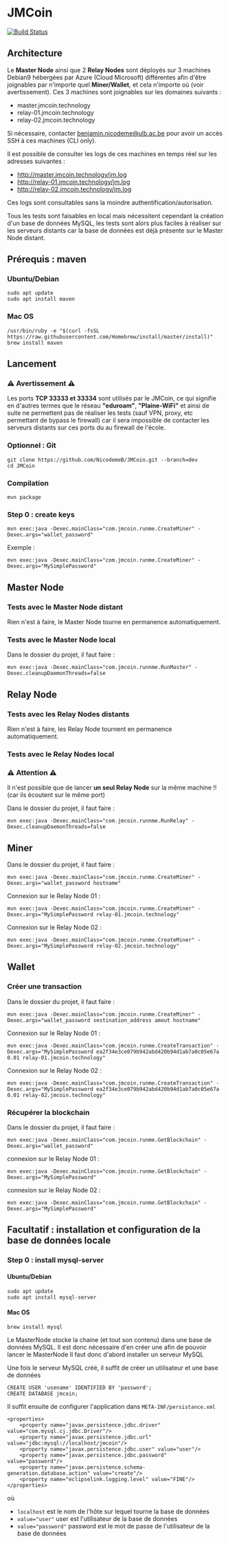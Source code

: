 # JMCoin
[![Build Status](https://travis-ci.org/NicodemeB/JMCoin.svg?branch=dev)](https://travis-ci.org/NicodemeB/JMCoin)
 


## Architecture 
Le **Master Node** ainsi que 2 **Relay Nodes** sont déployés sur 3 machines Debian9 hébergées par Azure (Cloud Microsoft) différentes afin d'être joignables par n'importe quel **Miner/Wallet**, et cela n'importe où (voir avertissement). Ces 3 machines sont joignables sur les domaines suivants :

-	master.jmcoin.technology
-	relay-01.jmcoin.technology
- 	relay-02.jmcoin.technology

Si nécessaire, contacter <benjamin.nicodeme@ulb.ac.be> pour avoir un accès SSH à ces machines (CLI only). 

Il est possible de consulter les logs de ces machines en temps réel sur les adresses suivantes : 

-	<http://master.jmcoin.technology/jm.log>
-	<http://relay-01.jmcoin.technology/jm.log>
-	<http://relay-02.jmcoin.technology/jm.log>

Ces logs sont consultables sans la moindre authentification/autorisation.

Tous les tests sont faisables en local mais nécessitent cependant la création d'un base de données MySQL, les tests sont alors plus faciles à réaliser sur les serveurs distants car la base de données est déjà présente sur le Master Node distant. 

## Prérequis : maven

### Ubuntu/Debian 
````
sudo apt update
sudo apt install maven
````

### Mac OS 
````
/usr/bin/ruby -e "$(curl -fsSL https://raw.githubusercontent.com/Homebrew/install/master/install)"
brew install maven 
````


## Lancement

### ⚠️ **Avertissement** ⚠️ 
Les ports **TCP 33333 et 33334** sont utilisés par le JMCoin, ce qui signifie en d'autres termes que le réseau **"eduroam"**, **"Plaine-WiFi"** et ainsi de suite ne permettent pas de réaliser les tests (sauf VPN, proxy, etc permettant de bypass le firewall) car il sera impossible de contacter les serveurs distants sur ces ports du au firewall de l'école.

### Optionnel : Git

````
git clone https://github.com/NicodemeB/JMCoin.git --branch=dev
cd JMCoin
````

### Compilation 

````
mvn package
````

### Step 0 : create keys

````
mvn exec:java -Dexec.mainClass="com.jmcoin.runme.CreateMiner" -Dexec.args="wallet_password"
````
Exemple : 

````
mvn exec:java -Dexec.mainClass="com.jmcoin.runme.CreateMiner" -Dexec.args="MySimplePassword"
````


## Master Node

### Tests avec le Master Node distant 
Rien n'est à faire, le Master Node tourne en permanence automatiquement. 

### Tests avec le Master Node local
Dans le dossier du projet, il faut faire :

````
mvn exec:java -Dexec.mainClass="com.jmcoin.runnme.RunMaster" -Dexec.cleanupDaemonThreads=false
````


## Relay Node
### Tests avec les Relay Nodes distants
Rien n'est à faire, les Relay Node tournent en permanence automatiquement. 

### Tests avec le Relay Nodes local
### ⚠️ Attention ⚠️ 
Il n'est possible que de lancer **un seul Relay Node** sur la même machine !! (car ils écoutent sur le même port)

Dans le dossier du projet, il faut faire :

````
mvn exec:java -Dexec.mainClass="com.jmcoin.runnme.RunRelay" -Dexec.cleanupDaemonThreads=false
````


## Miner 
Dans le dossier du projet, il faut faire :

````
mvn exec:java -Dexec.mainClass="com.jmcoin.runme.CreateMiner" -Dexec.args="wallet_password hostname"
````

Connexion sur le Relay Node 01 : 

````
mvn exec:java -Dexec.mainClass="com.jmcoin.runme.CreateMiner" -Dexec.args="MySimplePassword relay-01.jmcoin.technology"
````

Connexion sur le Relay Node 02 :

````
mvn exec:java -Dexec.mainClass="com.jmcoin.runme.CreateMiner" -Dexec.args="MySimplePassword relay-02.jmcoin.technology"
````

## Wallet 

### Créer une transaction 

Dans le dossier du projet, il faut faire :

````
mvn exec:java -Dexec.mainClass="com.jmcoin.runme.CreateMiner" -Dexec.args="wallet_password sestination_address amout hostname"
````

Connexion sur le Relay Node 01 : 

````
mvn exec:java -Dexec.mainClass="com.jmcoin.runme.CreateTransaction" -Dexec.args="MySimplePassword ea2f34e3ce079b942abd420b94d1ab7a0c05e67a 0.01 relay-01.jmcoin.technology"
````

Connexion sur le Relay Node 02 :

````
mvn exec:java -Dexec.mainClass="com.jmcoin.runme.CreateTransaction" -Dexec.args="MySimplePassword ea2f34e3ce079b942abd420b94d1ab7a0c05e67a 0.01 relay-02.jmcoin.technology"
````

### Récupérer la blockchain

Dans le dossier du projet, il faut faire :

````
mvn exec:java -Dexec.mainClass="com.jmcoin.runme.GetBlockchain" -Dexec.args="wallet_password"
````

connexion sur le Relay Node 01 : 

````
mvn exec:java -Dexec.mainClass="com.jmcoin.runme.GetBlockchain" -Dexec.args="MySimplePassword"
````

connexion sur le Relay Node 02 :

````
mvn exec:java -Dexec.mainClass="com.jmcoin.runme.GetBlockchain" -Dexec.args="MySimplePassword"
````


## Facultatif : installation et configuration de la base de données locale

### Step 0 : install mysql-server

#### Ubuntu/Debian
````
sudo apt update
sudo apt install mysql-server
````

#### Mac OS 
````
brew install mysql
````


Le MasterNode stocke la chaine (et tout son contenu) dans une base de données MySQL. Il est donc nécessaire d'en créer une afin de pouvoir lancer le MasterNode
Il faut donc d'abord installer un serveur MySQL
    
Une fois le serveur MySQL créé, il suffit de créer un utilisateur et une base de données

````
CREATE USER 'usename' IDENTIFIED BY 'password';
CREATE DATABASE jmcoin;
````
    
Il suffit ensuite de configurer l'application dans `META-INF/persistance.xml`

````
<properties>
    <property name="javax.persistence.jdbc.driver" value="com.mysql.cj.jdbc.Driver"/>
    <property name="javax.persistence.jdbc.url" value="jdbc:mysql://localhost/jmcoin"/>
    <property name="javax.persistence.jdbc.user" value="user"/>
    <property name="javax.persistence.jdbc.password" value="password"/>
    <property name="javax.persistence.schema-generation.database.action" value="create"/>
    <property name="eclipselink.logging.level" value="FINE"/>
</properties>
````

où

- `localhost` est le nom de l'hôte sur lequel tourne la base de données
- `value="user"` user est l'utilisateur de la base de données
- `value="password"` password est le mot de passe de l'utilisateur de la base de données
        





